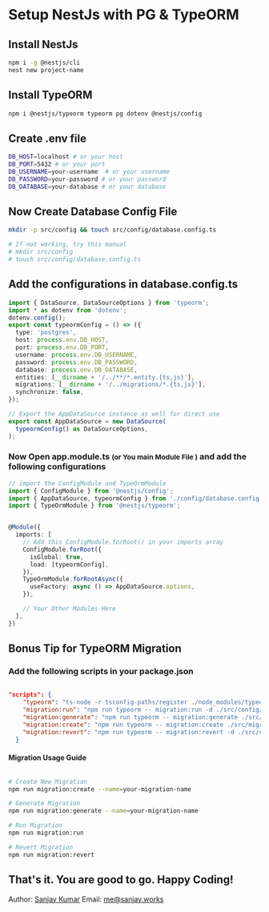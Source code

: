 # Setup NestJs with PG & TypeORM

## Install NestJs

```bash
npm i -g @nestjs/cli
nest new project-name
```

## Install TypeORM

```bash
npm i @nestjs/typeorm typeorm pg dotenv @nestjs/config
```

## Create .env file

```bash
DB_HOST=localhost # or your host
DB_PORT=5432 # or your port
DB_USERNAME=your-username  # or your username
DB_PASSWORD=your-password # or your password
DB_DATABASE=your-database # or your database
```

## Now Create Database Config File

```bash
mkdir -p src/config && touch src/config/database.config.ts

# If not working, try this manual
# mkdir src/config
# touch src/config/database.config.ts

```

## Add the configurations in database.config.ts

```typescript
import { DataSource, DataSourceOptions } from 'typeorm';
import * as dotenv from 'dotenv';
dotenv.config();
export const typeormConfig = () => ({
  type: 'postgres',
  host: process.env.DB_HOST,
  port: process.env.DB_PORT,
  username: process.env.DB_USERNAME,
  password: process.env.DB_PASSWORD,
  database: process.env.DB_DATABASE,
  entities: [__dirname + '/../**/*.entity.{ts,js}'],
  migrations: [__dirname + '/../migrations/*.{ts,js}'],
  synchronize: false,
});

// Export the AppDataSource instance as well for direct use
export const AppDataSource = new DataSource(
  typeormConfig() as DataSourceOptions,
);
```

### Now Open app.module.ts <small>(or You main Module File )</small> and add the following configurations

```typescript
// import the ConfigModule and TypeOrmModule
import { ConfigModule } from '@nestjs/config';
import { AppDataSource, typeormConfig } from './config/database.config';
import { TypeOrmModule } from '@nestjs/typeorm';


@Module({
  imports: [
    // Add this ConfigModule.forRoot() in your imports array
    ConfigModule.forRoot({
      isGlobal: true,
      load: [typeormConfig],
    }),
    TypeOrmModule.forRootAsync({
      useFactory: async () => AppDataSource.options,
    }),

    // Your Other Modules Here
  ],
})
```

## Bonus Tip for TypeORM Migration

### Add the following scripts in your package.json

```json

"scripts": {
    "typeorm": "ts-node -r tsconfig-paths/register ./node_modules/typeorm/cli.js",
    "migration:run": "npm run typeorm -- migration:run -d ./src/config/database.config.ts",
    "migration:generate": "npm run typeorm -- migration:generate ./src/migrations/$npm_config_name -d ./src/config/database.config.ts",
    "migration:create": "npm run typeorm -- migration:create ./src/migrations/$npm_config_name",
    "migration:revert": "npm run typeorm -- migration:revert -d ./src/config/database.config.ts"
  }
```

#### Migration Usage Guide

```bash

# Create New Migration
npm run migration:create --name=your-migration-name

# Generate Migration
npm run migration:generate --name=your-migration-name

# Run Migration
npm run migration:run

# Revert Migration
npm run migration:revert
```

## That's it. You are good to go. Happy Coding!

Author: [Sanjay Kumar](https://sanjay.works)
Email: [me@sanjay.works](mailto:me@sanjay.works)

